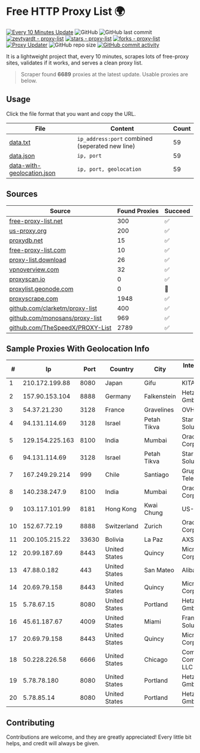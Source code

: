 
# Free HTTP Proxy List 🌍

[![Every 10 Minutes Update](https://github.com/mertguvencli/http-proxy-list/actions/workflows/main.yml/badge.svg?branch=main)](https://github.com/mertguvencli/http-proxy-list/actions/workflows/main.yml)
![GitHub](https://img.shields.io/github/license/mertguvencli/http-proxy-list)
![GitHub last commit](https://img.shields.io/github/last-commit/mertguvencli/http-proxy-list)
[![zevtyardt - proxy-list](https://img.shields.io/static/v1?label=zevtyardt&message=proxy-list&color=blue&logo=github)](https://github.com/zevtyardt/proxy-list "Go to GitHub repo")
[![stars - proxy-list](https://img.shields.io/github/stars/zevtyardt/proxy-list?style=social)](https://github.com/zevtyardt/proxy-list)
[![forks - proxy-list](https://img.shields.io/github/forks/zevtyardt/proxy-list?style=social)](https://github.com/zevtyardt/proxy-list)
[![Proxy Updater](https://github.com/zevtyardt/proxy-list/workflows/Proxy%20Updater/badge.svg)](https://github.com/zevtyardt/proxy-list/actions?query=workflow:"Proxy+Updater")
![GitHub repo size](https://img.shields.io/github/repo-size/zevtyardt/proxy-list)
[![GitHub commit activity](https://img.shields.io/github/commit-activity/m/zevtyardt/proxy-list?logo=commits)](https://github.com/zevtyardt/proxy-list/commits/main)

It is a lightweight project that, every 10 minutes, scrapes lots of free-proxy sites, validates if it works, and serves a clean proxy list.

> Scraper found **6689** proxies at the latest update. Usable proxies are below.

## Usage

Click the file format that you want and copy the URL.

|File|Content|Count|
|----|-------|-----|
|[data.txt](https://raw.githubusercontent.com/mertguvencli/http-proxy-list/main/proxy-list/data.txt)|`ip_address:port` combined (seperated new line)|59|
|[data.json](https://raw.githubusercontent.com/mertguvencli/http-proxy-list/main/proxy-list/data.json)|`ip, port`|59|
|[data-with-geolocation.json](https://raw.githubusercontent.com/mertguvencli/http-proxy-list/main/proxy-list/data-with-geolocation.json)|`ip, port, geolocation`|59|

## Sources

|Source|Found Proxies|Succeed|
|------|-------------|-------|
|[free-proxy-list.net](https://free-proxy-list.net)|300|✅|
|[us-proxy.org](https://www.us-proxy.org)|200|✅|
|[proxydb.net](http://proxydb.net)|15|✅|
|[free-proxy-list.com](https://free-proxy-list.com/?page=&port=&type%5B%5D=http&type%5B%5D=https&up_time=0&search=Search)|10|✅|
|[proxy-list.download](https://www.proxy-list.download/HTTP)|26|✅|
|[vpnoverview.com](https://vpnoverview.com/privacy/anonymous-browsing/free-proxy-servers)|32|✅|
|[proxyscan.io](https://www.proxyscan.io)|0|✅|
|[proxylist.geonode.com](https://proxylist.geonode.com/api/proxy-list?limit=300&page=1&sort_by=lastChecked&sort_type=desc&protocols=http,https)|0|🚫|
|[proxyscrape.com](https://api.proxyscrape.com/v2/?request=displayproxies&protocol=http&timeout=10000&country=all&ssl=all&anonymity=all)|1948|✅|
|[github.com/clarketm/proxy-list](https://raw.githubusercontent.com/clarketm/proxy-list/master/proxy-list-raw.txt)|400|✅|
|[github.com/monosans/proxy-list](https://raw.githubusercontent.com/monosans/proxy-list/main/proxies/http.txt)|969|✅|
|[github.com/TheSpeedX/PROXY-List](https://raw.githubusercontent.com/TheSpeedX/PROXY-List/master/http.txt)|2789|✅|


## Sample Proxies With Geolocation Info

|#|Ip|Port|Country|City|Internet Service Provider|
|-|--|----|-------|----|-------------------------|
|1|210.172.199.88|8080|Japan|Gifu|KITAGATA|
|2|157.90.153.104|8888|Germany|Falkenstein|Hetzner Online GmbH|
|3|54.37.21.230|3128|France|Gravelines|OVH SAS|
|4|94.131.114.69|3128|Israel|Petah Tikva|Stark Industries Solutions LTD|
|5|129.154.225.163|8100|India|Mumbai|Oracle Corporation|
|6|94.131.114.69|3128|Israel|Petah Tikva|Stark Industries Solutions LTD|
|7|167.249.29.214|999|Chile|Santiago|Grupo Metrowan Telecom SPA|
|8|140.238.247.9|8100|India|Mumbai|Oracle Corporation|
|9|103.117.101.99|8181|Hong Kong|Kwai Chung|US-DMITINC|
|10|152.67.72.19|8888|Switzerland|Zurich|Oracle Corporation|
|11|200.105.215.22|33630|Bolivia|La Paz|AXS Bolivia S. A.|
|12|20.99.187.69|8443|United States|Quincy|Microsoft Corporation|
|13|47.88.0.182|443|United States|San Mateo|Alibaba.com LLC|
|14|20.69.79.158|8443|United States|Quincy|Microsoft Corporation|
|15|5.78.67.15|8080|United States|Portland|Hetzner Online GmbH|
|16|45.61.187.67|4009|United States|Miami|FranTech Solutions|
|17|20.69.79.158|8443|United States|Quincy|Microsoft Corporation|
|18|50.228.226.58|6666|United States|Chicago|Comcast Cable Communications, LLC|
|19|5.78.78.180|8080|United States|Portland|Hetzner Online GmbH|
|20|5.78.85.14|8080|United States|Portland|Hetzner Online GmbH|



## Contributing

Contributions are welcome, and they are greatly appreciated! Every
little bit helps, and credit will always be given.

